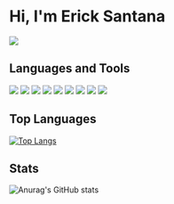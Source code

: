 # Hi, I'm Erick Santana
<a href="https://www.linkedin.com/in/erick-santana-dev/"><img src="https://img.shields.io/badge/Linkedin-erick--santana--dev-blue.svg" /></a>

## Languages and Tools
<code><img src="https://img.shields.io/badge/-Javascript-yellow.svg" /></code>
<code><img src="https://img.shields.io/badge/-Typescript-blue.svg" /></code>
<code><img src="https://img.shields.io/badge/-GraphQL-ff69b4.svg" /></code>
<code><img src="https://img.shields.io/badge/-MongoDB-success.svg" /></code>
<code><img src="https://img.shields.io/badge/-Redis-red.svg" /></code>
<code><img src="https://img.shields.io/badge/-Docker-blue.svg" /></code>
<code><img src="https://img.shields.io/badge/-NestJS-red.svg" /></code>
<code><img src="https://img.shields.io/badge/-Jest-orange.svg" /></code>
<code><img src="https://img.shields.io/badge/-Express-inactive.svg" /></code>

## Top Languages
[![Top Langs](https://github-readme-stats.vercel.app/api/top-langs/?username=erick-santana&theme=algolia&layout=compact)](https://github.com/erick-santana)

## Stats
![Anurag's GitHub stats](https://github-readme-stats.vercel.app/api?username=erick-santana&theme=algolia&show_icons=true)
